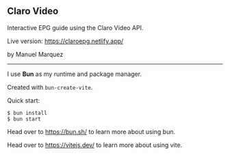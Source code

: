 ## Claro Video

Interactive EPG guide using the Claro Video API.

Live version: https://claroepg.netlify.app/

by Manuel Marquez

---

I use __Bun__ as my runtime and package manager.

Created with ```bun-create-vite```.

Quick start:

```
$ bun install
$ bun start
````

Head over to https://bun.sh/ to learn more about using bun.

Head over to https://vitejs.dev/ to learn more about using vite.
